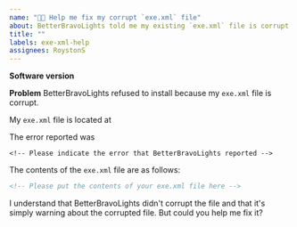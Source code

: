 ```yaml
---
name: "🧑‍🔧 Help me fix my corrupt `exe.xml` file"
about: BetterBravoLights told me my existing `exe.xml` file is corrupt and I'd like some help.
title: ""
labels: exe-xml-help
assignees: RoystonS
---
```


<!--
Use this form if you've tried to install BetterBravoLights but it refused to attempt
to install because your MSFS `exe.xml` file was corrupt.

However, rather than filling this form out manually, BetterBravoLights v0.3.1 and above
comes with a one-click option that will populate this form for you automatically.
-->

**Software version**

<!-- Please indicate which version of BetterBravoLights you have. -->

**Problem**
BetterBravoLights refused to install because my `exe.xml` file is corrupt.

My `exe.xml` file is located at

<!-- Put the path of your exe.xml file here -->

The error reported was

```
<!-- Please indicate the error that BetterBravoLights reported -->
```

The contents of the `exe.xml` file are as follows:

```xml
<!-- Please put the contents of your exe.xml file here -->
```

I understand that BetterBravoLights didn't corrupt the file and that it's simply warning
about the corrupted file. But could you help me fix it?
